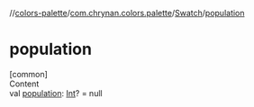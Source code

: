 //[colors-palette](../../../index.md)/[com.chrynan.colors.palette](../index.md)/[Swatch](index.md)/[population](population.md)



# population  
[common]  
Content  
val [population](population.md): [Int](https://kotlinlang.org/api/latest/jvm/stdlib/kotlin/-int/index.html)? = null  



